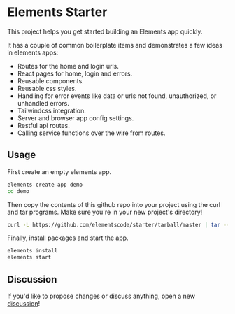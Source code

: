 # Elements Starter
This project helps you get started building an Elements app quickly.

It has a couple of common boilerplate items and demonstrates a few ideas in
elements apps:

  * Routes for the home and login urls.
  * React pages for home, login and errors.
  * Reusable components.
  * Reusable css styles.
  * Handling for error events like data or urls not found, unauthorized, or
    unhandled errors.
  * Tailwindcss integration.
  * Server and browser app config settings.
  * Restful api routes.
  * Calling service functions over the wire from routes.

## Usage
First create an empty elements app.

```bash
elements create app demo
cd demo
```

Then copy the contents of this github repo into your project using the curl and
tar programs. Make sure you're in your new project's directory!

```bash
curl -L https://github.com/elementscode/starter/tarball/master | tar --strip-components=1 -xf -
```

Finally, install packages and start the app.

```bash
elements install
elements start
```

## Discussion
If you'd like to propose changes or discuss anything, open a new
[discussion](https://github.com/elementscode/starter/discussions)!
